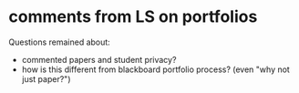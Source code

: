 # comments from LS on portfolios

Questions remained about:
- commented papers and student privacy?
- how is this different from blackboard portfolio process?
(even "why not just paper?") 